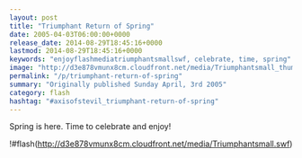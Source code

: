 ```yaml
---
layout: post
title: "Triumphant Return of Spring"
date: 2005-04-03T06:00:00+0000
release_date: 2014-08-29T18:45:16+0000
lastmod: 2014-08-29T18:45:16+0000
keywords: "enjoyflashmediatriumphantsmallswf, celebrate, time, spring"
image: "http://d3e878vmunx8cm.cloudfront.net/media/Triumphantsmall_thumb.png"
permalink: "/p/triumphant-return-of-spring"
summary: "Originally published Sunday April, 3rd 2005"
category: flash
hashtag: "#axisofstevil_triumphant-return-of-spring"
---
```


Spring is here. Time to celebrate and enjoy!

!#flash(http://d3e878vmunx8cm.cloudfront.net/media/Triumphantsmall.swf)
